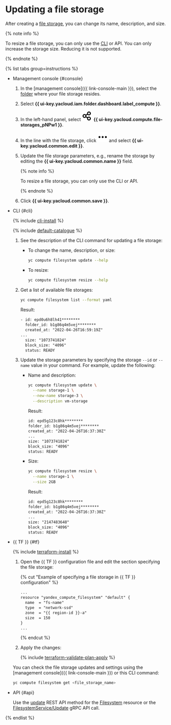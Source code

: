 # Updating a file storage

After creating a [file storage](../../concepts/filesystem.md), you can change its name, description, and size.

{% note info %}

To resize a file storage, you can only use the [CLI](../../../cli/) or API. You can only increase the storage size. Reducing it is not supported.

{% endnote %}

{% list tabs group=instructions %}

- Management console {#console}

  1. In the [management console]({{ link-console-main }}), select the [folder](../../../resource-manager/concepts/resources-hierarchy.md#folder) where your file storage resides.
  1. Select **{{ ui-key.yacloud.iam.folder.dashboard.label_compute }}**.
  1. In the left-hand panel, select ![image](../../../_assets/console-icons/nodes-right.svg) **{{ ui-key.yacloud.compute.file-storages_pNPw1 }}**.
  1. In the line with the file storage, click ![image](../../../_assets/console-icons/ellipsis.svg) and select **{{ ui-key.yacloud.common.edit }}**.
  1. Update the file storage parameters, e.g., rename the storage by editing the **{{ ui-key.yacloud.common.name }}** field.

     {% note info %}

     To resize a file storage, you can only use the CLI or API.

     {% endnote %}

  1. Click **{{ ui-key.yacloud.common.save }}**.

- CLI {#cli}

  {% include [cli-install](../../../_includes/cli-install.md) %}

  {% include [default-catalogue](../../../_includes/default-catalogue.md) %}

  1. See the description of the CLI command for updating a file storage:
     * To change the name, description, or size:

       ```bash
       yc compute filesystem update --help
       ```

     * To resize:

       ```bash
       yc compute filesystem resize --help
       ```

  1. Get a list of available file storages:

     ```bash
     yc compute filesystem list --format yaml
     ```

     Result:

     ```text
     - id: epd0u6h8lh41********
       folder_id: b1g86q4m5vej********
       created_at: "2022-04-26T16:59:19Z"
     ...
       size: "1073741824"
       block_size: "4096"
       status: READY
     ```

  1. Update the storage parameters by specifying the storage `--id` or `--name` value in your command. For example, update the following:
     * Name and description:

       ```bash
       yc compute filesystem update \
         --name storage-1 \
         --new-name storage-3 \
         --description vm-storage
       ```

       Result:

       ```text
       id: epd5g123c8hk********
       folder_id: b1g86q4m5vej********
       created_at: "2022-04-26T16:37:30Z"
       ...
       size: "1073741824"
       block_size: "4096"
       status: READY
       ```

     * Size:

       ```bash
       yc compute filesystem resize \
         --name storage-1 \
         --size 2GB
       ```

       Result:

       ```text
       id: epd5g123c8hk********
       folder_id: b1g86q4m5vej********
       created_at: "2022-04-26T16:37:30Z"
       ...
       size: "2147483648"
       block_size: "4096"
       status: READY
       ```

- {{ TF }} {#tf}

  {% include [terraform-install](../../../_includes/terraform-install.md) %}

  1. Open the {{ TF }} configuration file and edit the section specifying the file storage:

     {% cut "Example of specifying a file storage in {{ TF }} configuration" %}

     ```hcl
     ...
     resource "yandex_compute_filesystem" "default" {
       name  = "fs-name"
       type  = "network-ssd"
       zone  = "{{ region-id }}-a"
       size  = 150
     }
     ...
     ```

     {% endcut %}

  1. Apply the changes:

     {% include [terraform-validate-plan-apply](../../../_tutorials/_tutorials_includes/terraform-validate-plan-apply.md) %}

  You can check the file storage updates and settings using the [management console]({{ link-console-main }}) or this CLI command:

  ```bash
  yc compute filesystem get <file_storage_name>
  ```

- API {#api}

  Use the [update](../../api-ref/Filesystem/update.md) REST API method for the [Filesystem](../../api-ref/Filesystem/index.md) resource or the [FilesystemService/Update](../../api-ref/grpc/Filesystem/update.md) gRPC API call.

{% endlist %}